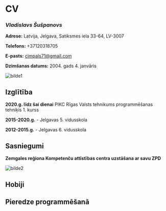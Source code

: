 # CV
### ***Vladislavs Šušpanovs*** ###

**Adrese:** Latvija, Jelgava, Satiksmes iela 33-64, LV-3007

**Telefons:** +37120318705

**E-pasts:** <cimpals71@gmail.com>

**Dzimšanas datums:** 2004. gads 4. janvāris

![bilde1](https://image.prntscr.com/image/5I2mueJXR4mjnmx8Eo_htw.png)
## Izglītība 
**2020.g. līdz šai dienai** PIKC Rīgas Valsts tehnikums programmēšanas tehniķis 1. kurss

**2015-2020.g.** - Jelgavas 5. vidusskola

**2012-2015.g.** - Jelgavas 6. vidusskola

## Sasniegumi
**Zemgales reģiona Kompetenču attīstības centra uzstāšana ar savu ZPD**

![bilde2](https://image.prntscr.com/image/CSBxrdZkRRGcTAEE4t8LLA.png)

## Hobiji


## Pieredze programmēšanā